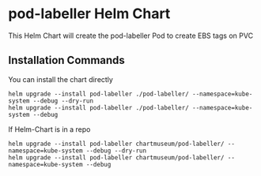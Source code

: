 # pod-labeller Helm Chart

This Helm Chart will create the pod-labeller Pod to create EBS tags on PVC

## Installation Commands

You can install the chart directly

```
helm upgrade --install pod-labeller ./pod-labeller/ --namespace=kube-system --debug --dry-run
helm upgrade --install pod-labeller ./pod-labeller/ --namespace=kube-system --debug 
```

If Helm-Chart is in a repo

```
helm upgrade --install pod-labeller chartmuseum/pod-labeller/ --namespace=kube-system --debug --dry-run
helm upgrade --install pod-labeller chartmuseum/pod-labeller/ --namespace=kube-system --debug 
```